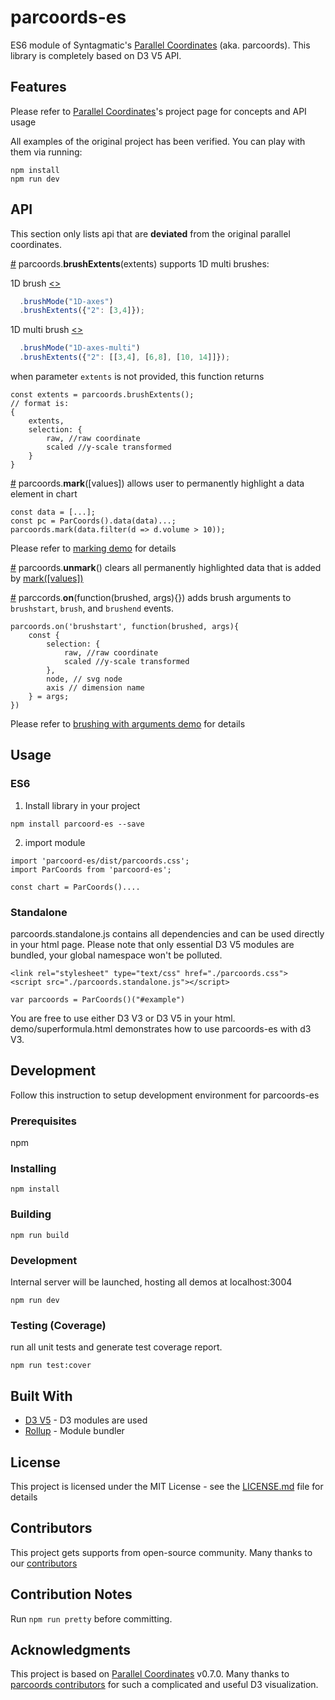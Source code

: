 # parcoords-es

ES6 module of Syntagmatic's [Parallel Coordinates](https://github.com/syntagmatic/parallel-coordinates) (aka. parcoords). This library is completely based on D3 V5 API. 


## Features

Please refer to [Parallel Coordinates](https://github.com/syntagmatic/parallel-coordinates)'s project page for concepts and API usage

All examples of the original project has been verified. You can play with them via running:
 
```
npm install
npm run dev
```

## API
This section only lists api that are <b>deviated</b> from the original parallel coordinates.


<a name="parcoords_brush_extents" href="#parcoords_brush_extents">#</a> parcoords.<b>brushExtents</b>(extents) supports 1D multi brushes:

1D brush [<>](https://github.com/BigFatDog/parcoords-es/blob/master/demo/setterForBrushes.html "Source")
```javascript
  .brushMode("1D-axes")
  .brushExtents({"2": [3,4]});
```

1D multi brush [<>](https://github.com/BigFatDog/parcoords-es/blob/master/demo/setterForMultiBrushes.html "Source")
```javascript
  .brushMode("1D-axes-multi")
  .brushExtents({"2": [[3,4], [6,8], [10, 14]]});

```

when parameter `extents` is not provided, this function returns

```
const extents = parcoords.brushExtents();
// format is:
{
    extents,
    selection: {
        raw, //raw coordinate
        scaled //y-scale transformed
    }
}
```



<a name="parcoords_marking" href="#parcoords_marking">#</a> parcoords.<b>mark</b>([values])
allows user to permanently highlight a data element in chart
```
const data = [...];
const pc = ParCoords().data(data)...;
parcoords.mark(data.filter(d => d.volume > 10));
```
Please refer to [marking demo](https://github.com/BigFatDog/parcoords-es/blob/develop/demo/marking.html "Source") for details

<a name="parcoords_unmark" href="#parcoords_unmark">#</a> parcoords.<b>unmark</b>()
clears all permanently highlighted data that is added by <a href="#parcoords_marking">mark([values])</a>

<a name="parcoords_brush_arg" href="parcoords_brush_arg">#</a> parccords.<b>on</b>(function(brushed, args){})
adds brush arguments to `brushstart`, `brush`, and `brushend` events.

```
parcoords.on('brushstart', function(brushed, args){
    const {
        selection: {
            raw, //raw coordinate
            scaled //y-scale transformed
        },
        node, // svg node
        axis // dimension name
    } = args;
})
```
Please refer to [brushing with arguments demo](https://github.com/BigFatDog/parcoords-es/blob/develop/demo/brush-with-arguments.html "Source") for details

## Usage

### ES6
1. Install library in your project
```
npm install parcoord-es --save
```

2. import module

```
import 'parcoord-es/dist/parcoords.css';
import ParCoords from 'parcoord-es';

const chart = ParCoords()....
```
### Standalone

parcoords.standalone.js contains all dependencies and can be used directly in your html page. Please note that only essential D3 V5 modules are bundled, your global namespace won't be polluted.
```
<link rel="stylesheet" type="text/css" href="./parcoords.css">
<script src="./parcoords.standalone.js"></script>

var parcoords = ParCoords()("#example")
```

You are free to use either D3 V3 or D3 V5 in your html. demo/superformula.html demonstrates how to use parcoords-es with d3 V3.

## Development

Follow this instruction to setup development environment for parcoords-es
### Prerequisites

npm


### Installing


```
npm install
```

### Building

```
npm run build
```
### Development
Internal server will be launched, hosting all demos at localhost:3004

```
npm run dev
```

### Testing (Coverage)
run all unit tests and generate test coverage report.

```
npm run test:cover
```

## Built With

* [D3 V5](https://d3js.org/) - D3 modules are used
* [Rollup](https://github.com/rollup/rollup) - Module bundler


## License

This project is licensed under the MIT License - see the [LICENSE.md](LICENSE.md) file for details

## Contributors
This project gets supports from open-source community. Many thanks to our [contributors](https://github.com/BigFatDog/parcoords-es/graphs/contributors)

## Contribution Notes
Run `npm run pretty` before committing.

## Acknowledgments
This project is based on [Parallel Coordinates](https://github.com/syntagmatic/parallel-coordinates) v0.7.0. Many thanks to [parcoords contributors](https://github.com/syntagmatic/parallel-coordinates/graphs/contributors) for such a complicated and useful D3 visualization.
